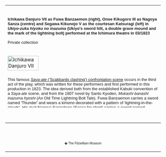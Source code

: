<html>

<head>

<title>Info</title>
</head>



<div align="center">
  <center>
  <table border="0" width="100%" cellpadding="0" cellspacing="4" height="331">
    <tr>
      <td width="100%" height="35">
      </td>
    </tr>
    <tr>
      <td width="100%" height="30">
      <b><font FACE="Arial" SIZE="2">Ichikawa
        Danjuro VII as Fuwa Banzaemon (right), Onoe Kikugoro III
        as Nagoya Sanza (centre) and Segawa
        Kikunojo V as the courtesan Katsuragi (left) in </font><i><font FACE="Arial" SIZE="2">Ukiyo-zuka
        hiyoku no inazuma</font></i><font FACE="Arial" SIZE="2">  (Ukiyo's sword
        hilt, a double grave mound and the mark of the lightning bolt) performed
        at the Ichimura theatre in 03/1823<br>
      <br>
        </font></b><font FACE="Arial" SIZE="2">
        Private collection</font>
      </td>
    </tr>
    <tr>
      <td width="100%" height="30">
      </td>
    </tr>
    <tr>
      <td width="100%" height="30">
      <a href="KUN/kun556.htm"><img border="0" src="Kunisada_Loan_556_small.jpg" alt="Ichikawa Danjuro VII as Fuwa Banzaemon (right), Onoe Kikugoro III as Nagoya Sanza (centre) and Segawa Kikunojo V as the courtesan Katsuragi (left) " width="100" height="47"></a>
      </td>
    </tr>
    <tr>
      <td width="100%" height="30">
      <font FACE="Arial" SIZE="2">
        <p>This famous <i><a href="Group4.htm">Saya-ate</a></i><a href="Group4.htm">
        ('Scabbards clashing') confrontation scene</a> occurs in the third act
        of the play, which was written for these performers and first performed
        in this production in 1823. The idea derived both from the established
        Kabuki convention of a <i>Saya-ate</i> scene, and from the 1807 novel by
        Santo Kyoden, <i>Mukashi banashi inazuma hyoshi</i> (An
        Old Time Lightning Bolt Tale). Fuwa Banzaemon carries a sword named
        'Thunder' and wears a kimono decorated with a pattern of
        'lightning-in-the-clouds'. His rival Nagoya Sanzaburo (Sanza for
        short) carries a sword named 'Amorous Swallows' and wears a kimono
        decorated with a 'swallows-in-the-rain' pattern. Unaware of each other,
        they make simultaneous entrances along the two raised passageways (<i>hanamichi</i>)
        through the audience. As they pass on the main stage (which represents
        Nakano Street in the Yoshiwara pleasure district at cherry blossom
        time), their sword hilts clash. They exchange insults, remove their
        green sedge travelling-hats, recognize one another and draw swords to
        fight over the courtesan Katsuragi. Katsuragi rushes forward and
        persuades them to call a truce.</font>
      </td>
    </tr>
    <tr>
      <td width="100%" height="30">
      </td>
    </tr>
  </table>
  </center>
</div>
<p>&nbsp;</p>
<div align="center">
  <center>
  <table border="0" cellpadding="0" width="100%" cellspacing="4">
    <tr>
      <td width="26%">
        <p align="center"><br>
        <br>
        <font FACE="Arial" size="1">� The Fitzwilliam Museum</font></p>
      </td>
    </tr>
  </table>
  </center>
</div>
</body>
</html>
